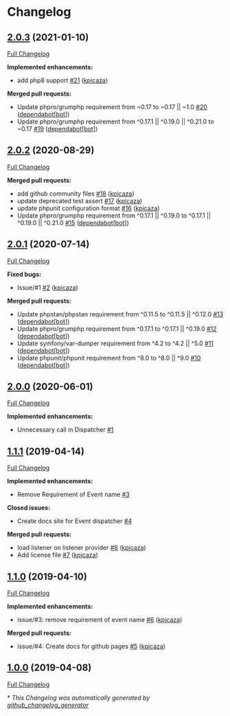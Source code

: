 # Changelog

## [2.0.3](https://github.com/antidot-framework/antidot-event-dispatcher/tree/2.0.3) (2021-01-10)

[Full Changelog](https://github.com/antidot-framework/antidot-event-dispatcher/compare/2.0.2...2.0.3)

**Implemented enhancements:**

- add php8 support [\#21](https://github.com/antidot-framework/antidot-event-dispatcher/pull/21) ([kpicaza](https://github.com/kpicaza))

**Merged pull requests:**

- Update phpro/grumphp requirement from ~0.17 to ~0.17 || ~1.0 [\#20](https://github.com/antidot-framework/antidot-event-dispatcher/pull/20) ([dependabot[bot]](https://github.com/apps/dependabot))
- Update phpro/grumphp requirement from ^0.17.1 || ^0.19.0 || ^0.21.0 to ~0.17 [\#19](https://github.com/antidot-framework/antidot-event-dispatcher/pull/19) ([dependabot[bot]](https://github.com/apps/dependabot))

## [2.0.2](https://github.com/antidot-framework/antidot-event-dispatcher/tree/2.0.2) (2020-08-29)

[Full Changelog](https://github.com/antidot-framework/antidot-event-dispatcher/compare/2.0.1...2.0.2)

**Merged pull requests:**

- add github community files [\#18](https://github.com/antidot-framework/antidot-event-dispatcher/pull/18) ([kpicaza](https://github.com/kpicaza))
- update deprecated test assert [\#17](https://github.com/antidot-framework/antidot-event-dispatcher/pull/17) ([kpicaza](https://github.com/kpicaza))
- update phpunit configuration format [\#16](https://github.com/antidot-framework/antidot-event-dispatcher/pull/16) ([kpicaza](https://github.com/kpicaza))
- Update phpro/grumphp requirement from ^0.17.1 || ^0.19.0 to ^0.17.1 || ^0.19.0 || ^0.21.0 [\#15](https://github.com/antidot-framework/antidot-event-dispatcher/pull/15) ([dependabot[bot]](https://github.com/apps/dependabot))

## [2.0.1](https://github.com/antidot-framework/antidot-event-dispatcher/tree/2.0.1) (2020-07-14)

[Full Changelog](https://github.com/antidot-framework/antidot-event-dispatcher/compare/2.0.0...2.0.1)

**Fixed bugs:**

- Issue/\#1 [\#2](https://github.com/antidot-framework/antidot-event-dispatcher/pull/2) ([kpicaza](https://github.com/kpicaza))

**Merged pull requests:**

- Update phpstan/phpstan requirement from ^0.11.5 to ^0.11.5 || ^0.12.0 [\#13](https://github.com/antidot-framework/antidot-event-dispatcher/pull/13) ([dependabot[bot]](https://github.com/apps/dependabot))
- Update phpro/grumphp requirement from ^0.17.1 to ^0.17.1 || ^0.19.0 [\#12](https://github.com/antidot-framework/antidot-event-dispatcher/pull/12) ([dependabot[bot]](https://github.com/apps/dependabot))
- Update symfony/var-dumper requirement from ^4.2 to ^4.2 || ^5.0 [\#11](https://github.com/antidot-framework/antidot-event-dispatcher/pull/11) ([dependabot[bot]](https://github.com/apps/dependabot))
- Update phpunit/phpunit requirement from ^8.0 to ^8.0 || ^9.0 [\#10](https://github.com/antidot-framework/antidot-event-dispatcher/pull/10) ([dependabot[bot]](https://github.com/apps/dependabot))

## [2.0.0](https://github.com/antidot-framework/antidot-event-dispatcher/tree/2.0.0) (2020-06-01)

[Full Changelog](https://github.com/antidot-framework/antidot-event-dispatcher/compare/1.1.1...2.0.0)

**Implemented enhancements:**

- Unnecessary call in Dispatcher [\#1](https://github.com/antidot-framework/antidot-event-dispatcher/issues/1)

## [1.1.1](https://github.com/antidot-framework/antidot-event-dispatcher/tree/1.1.1) (2019-04-14)

[Full Changelog](https://github.com/antidot-framework/antidot-event-dispatcher/compare/1.1.0...1.1.1)

**Implemented enhancements:**

- Remove Requirement of Event name [\#3](https://github.com/antidot-framework/antidot-event-dispatcher/issues/3)

**Closed issues:**

- Create docs site for Event dispatcher [\#4](https://github.com/antidot-framework/antidot-event-dispatcher/issues/4)

**Merged pull requests:**

- load listener on listener provider [\#8](https://github.com/antidot-framework/antidot-event-dispatcher/pull/8) ([kpicaza](https://github.com/kpicaza))
- Add license file [\#7](https://github.com/antidot-framework/antidot-event-dispatcher/pull/7) ([kpicaza](https://github.com/kpicaza))

## [1.1.0](https://github.com/antidot-framework/antidot-event-dispatcher/tree/1.1.0) (2019-04-10)

[Full Changelog](https://github.com/antidot-framework/antidot-event-dispatcher/compare/1.0.0...1.1.0)

**Implemented enhancements:**

- issue/\#3: remove requirement of event name [\#6](https://github.com/antidot-framework/antidot-event-dispatcher/pull/6) ([kpicaza](https://github.com/kpicaza))

**Merged pull requests:**

- issue/\#4: Create docs for github pages [\#5](https://github.com/antidot-framework/antidot-event-dispatcher/pull/5) ([kpicaza](https://github.com/kpicaza))

## [1.0.0](https://github.com/antidot-framework/antidot-event-dispatcher/tree/1.0.0) (2019-04-08)

[Full Changelog](https://github.com/antidot-framework/antidot-event-dispatcher/compare/e86164a2734915e98227bdb23db717cb9206ef17...1.0.0)



\* *This Changelog was automatically generated by [github_changelog_generator](https://github.com/github-changelog-generator/github-changelog-generator)*

